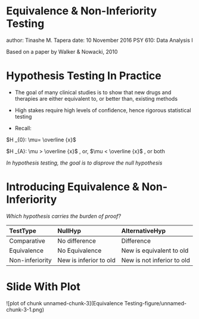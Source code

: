 Equivalence & Non-Inferiority Testing
========================================================
author: Tinashe M. Tapera
date: 10 November 2016
PSY 610: Data Analysis I

Based on a paper by Walker & Nowacki, 2010

Hypothesis Testing In Practice
========================================================


- The goal of many clinical studies is to show that new drugs and therapies are either equivalent to, or better than, existing methods

- High stakes require high levels of confidence, hence rigorous statistical testing

- Recall:

$H _{0}: \mu= \overline {x}$

$H _{A}: \mu > \overline {x}$ ,   or,   $\mu < \overline {x}$ ,   or both

*In hypothesis testing, the goal is to disprove the null hypothesis*

Introducing Equivalence & Non-Inferiority
========================================================

*Which hypothesis carries the burden of proof?*

|TestType        |NullHyp                |AlternativeHyp             |
|:---------------|:----------------------|:--------------------------|
|Comparative     |No difference          |Difference                 |
|Equivalence     |No Equivalence         |New is equivalent to old   |
|Non-inferiority |New is inferior to old |New is not inferior to old |

Slide With Plot
========================================================

![plot of chunk unnamed-chunk-3](Equivalence Testing-figure/unnamed-chunk-3-1.png)
